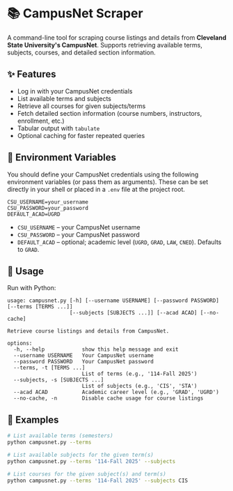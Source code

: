 # 📚 CampusNet Scraper

A command-line tool for scraping course listings and details from **Cleveland State University's CampusNet**.
Supports retrieving available terms, subjects, courses, and detailed section information.

## ✨ Features

* Log in with your CampusNet credentials
* List available terms and subjects
* Retrieve all courses for given subjects/terms
* Fetch detailed section information (course numbers, instructors, enrollment, etc.)
* Tabular output with `tabulate`
* Optional caching for faster repeated queries

## 🔑 Environment Variables

You should define your CampusNet credentials using the following environment variables (or pass them as arguments).
These can be set directly in your shell or placed in a `.env` file at the project root.

```env
CSU_USERNAME=your_username
CSU_PASSWORD=your_password
DEFAULT_ACAD=UGRD
```

* `CSU_USERNAME` – your CampusNet username
* `CSU_PASSWORD` – your CampusNet password
* `DEFAULT_ACAD` – optional; academic level (`UGRD`, `GRAD`, `LAW`, `CNED`). Defaults to `GRAD`.

## 🚀 Usage

Run with Python:

```
usage: campusnet.py [-h] [--username USERNAME] [--password PASSWORD] [--terms [TERMS ...]]
                    [--subjects [SUBJECTS ...]] [--acad ACAD] [--no-cache]

Retrieve course listings and details from CampusNet.

options:
  -h, --help            show this help message and exit
  --username USERNAME   Your CampusNet username
  --password PASSWORD   Your CampusNet password
  --terms, -t [TERMS ...]
                        List of terms (e.g., '114-Fall 2025')
  --subjects, -s [SUBJECTS ...]
                        List of subjects (e.g., 'CIS', 'STA')
  --acad ACAD           Academic career level (e.g., 'GRAD', 'UGRD')
  --no-cache, -n        Disable cache usage for course listings
```

## 📝 Examples

```sh
# List available terms (semesters)
python campusnet.py --terms

# List available subjects for the given term(s)
python campusnet.py --terms '114-Fall 2025' --subjects

# List courses for the given subject(s) and term(s)
python campusnet.py --terms '114-Fall 2025' --subjects CIS
```
